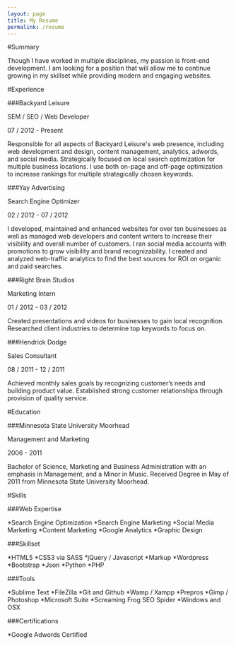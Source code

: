 ```yaml
---
layout: page
title: My Resume
permalink: /resume
---
```


#Summary

Though I have worked in multiple disciplines, my passion is front-end development. I am looking for a position that will allow me to continue growing in my skillset while providing modern and engaging websites.

#Experience

###Backyard Leisure

SEM / SEO / Web Developer

07 / 2012 - Present

Responsible for all aspects of Backyard Leisure's web presence, including web development and design, content management, analytics, adwords, and social media. Strategically focused on local search optimization for multiple business locations. I use both on-page and off-page optimization to increase rankings for multiple strategically chosen keywords.

###Yay Advertising

Search Engine Optimizer

02 / 2012 - 07 / 2012

I developed, maintained and enhanced websites for over ten businesses as well as managed web developers and content writers to increase their visibility and overall number of customers. I ran social media accounts with promotions to grow visibility and brand recognizability. I created and analyzed web-traffic analytics to find the best sources for ROI on organic and paid searches.

###Right Brain Studios

Marketing Intern

01 / 2012 - 03 / 2012

Created presentations and videos for businesses to gain local recognition. Researched client industries to determine top keywords to focus on.

###Hendrick Dodge

Sales Consultant

08 / 2011 - 12 / 2011

Achieved monthly sales goals by recognizing customer’s needs and building product value. Established strong customer relationships through provision of quality service.

#Education

###Minnesota State University Moorhead

Management and Marketing

2006 - 2011

Bachelor of Science, Marketing and Business Administration with an emphasis in Management, and a Minor in Music. Received Degree in May of 2011 from Minnesota State University Moorhead.

#Skills

###Web Expertise

*Search Engine Optimization
*Search Engine Marketing
*Social Media Marketing
*Content Marketing
*Google Analytics
*Graphic Design

###Skillset

*HTML5
*CSS3 via SASS
*jQuery / Javascript
*Markup
*Wordpress
*Bootstrap
*Json
*Python
*PHP

###Tools

*Sublime Text
*FileZilla
*Git and Github
*Wamp / Xampp
*Prepros
*Gimp / Photoshop
*Microsoft Suite
*Screaming Frog SEO Spider
*Windows and OSX

###Certifications

*Google Adwords Certified